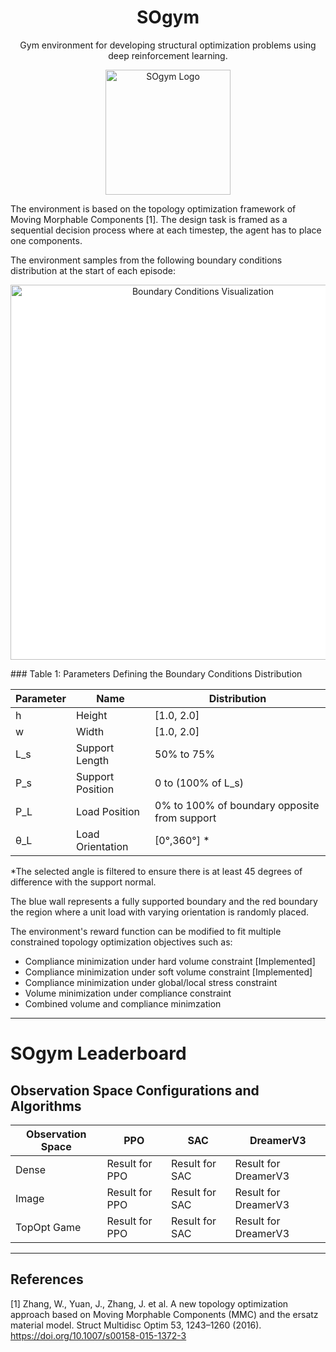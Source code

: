 <h1 align="center">SOgym</h1>
<p align="center">
  Gym environment for developing structural optimization problems using deep reinforcement learning.
</p>
<p align="center">
  <img src="https://raw.githubusercontent.com/ThomasRochefortB/sogym_v2/alternative/docs/SOGYM_LOGO.png?token=GHSAT0AAAAAACRL6NQKA4ESORH7WSD22RDGZRHZR2A" alt="SOgym Logo" width="200"/>
</p>

The environment is based on the topology optimization framework of Moving Morphable Components [1]. The design task is framed as a sequential decision process where at each timestep, the agent has to place one components.

The environment samples from the following boundary conditions distribution at the start of each episode:

<p align="center">
  <img src="https://raw.githubusercontent.com/ThomasRochefortB/sogym_v2/alternative/docs/BCs.png?token=GHSAT0AAAAAACRL6NQLKI7UTRBYLTNQEALOZRH2QWA" alt="Boundary Conditions Visualization" style="background-color:white; display: block; margin: auto;" width="600"/>
</p>
### Table 1: Parameters Defining the Boundary Conditions Distribution

| Parameter | Name            | Distribution                      |
|-----------|-----------------|-----------------------------------|
| h         | Height          | [1.0, 2.0]                        |
| w         | Width           | [1.0, 2.0]                        |
| L_s       | Support Length  | 50% to 75%                        |
| P_s       | Support Position| 0 to (100% of L_s)                |
| P_L       | Load Position   | 0% to 100% of boundary opposite from support |
| θ_L       | Load Orientation| [0°,360°] *                       |

*The selected angle is filtered to ensure there is at least 45 degrees of difference with the support normal.


The blue wall represents a fully supported boundary and the red boundary the region where a unit load with varying orientation is randomly placed.

The environment's reward function can be modified to fit multiple constrained topology optimization objectives such as:

* Compliance minimization under hard volume constraint [Implemented]
* Compliance minimization under soft volume constraint [Implemented]
* Compliance minimization under global/local stress constraint
* Volume minimization under compliance constraint
* Combined volume and compliance minimzation



---
# SOgym Leaderboard

## Observation Space Configurations and Algorithms

| Observation Space | PPO           | SAC           | DreamerV3     |
|-------------------|---------------|---------------|---------------|
| Dense             | Result for PPO| Result for SAC| Result for DreamerV3|
| Image             | Result for PPO| Result for SAC| Result for DreamerV3|
| TopOpt Game       | Result for PPO| Result for SAC| Result for DreamerV3|



---
## References
[1] Zhang, W., Yuan, J., Zhang, J. et al. A new topology optimization approach based on Moving Morphable Components (MMC) and the ersatz material model. Struct Multidisc Optim 53, 1243–1260 (2016). https://doi.org/10.1007/s00158-015-1372-3
